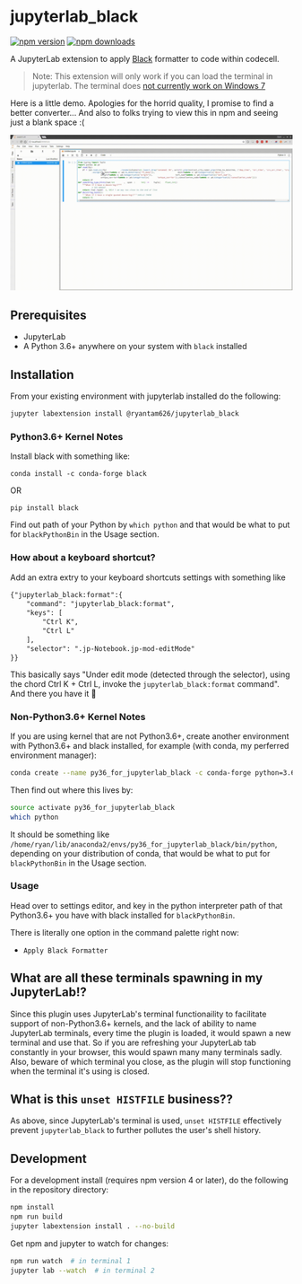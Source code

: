 # jupyterlab_black

[![npm version](https://badge.fury.io/js/%40ryantam626%2Fjupyterlab_black.svg)](https://badge.fury.io/js/%40ryantam626%2Fjupyterlab_black)
[![npm downloads](https://img.shields.io/npm/dw/%40ryantam626%2Fjupyterlab_black.svg)](https://badge.fury.io/js/%40ryantam626%2Fjupyterlab_black)

A JupyterLab extension to apply [Black](https://github.com/ambv/black) formatter to code within codecell.

> Note: This extension will only work if you can load the terminal in jupyterlab. The terminal does [not currently work on Windows 7](https://github.com/jupyterlab/jupyterlab/issues/3647)

Here is a little demo. Apologies for the horrid quality, I promise to find a better converter... And also to folks trying to view this in npm and seeing just a blank space :(

![](jupyterlab_black_demo.gif)

## Prerequisites

* JupyterLab
* A Python 3.6+ anywhere on your system with `black` installed

## Installation

From your existing environment with jupyterlab installed do the following:

```bash
jupyter labextension install @ryantam626/jupyterlab_black
```

### Python3.6+ Kernel Notes

Install black with something like:

```base
conda install -c conda-forge black
```

OR

```base
pip install black
```

Find out path of your Python by `which python` and that would be what to put for `blackPythonBin` in the Usage section.

### How about a keyboard shortcut?

Add an extra extry to your keyboard shortcuts settings with something like

```
{"jupyterlab_black:format":{
    "command": "jupyterlab_black:format",
    "keys": [
        "Ctrl K",
        "Ctrl L"
    ],
    "selector": ".jp-Notebook.jp-mod-editMode"
}}
```

This basically says "Under edit mode (detected through the selector), using the chord Ctrl K + Ctrl L, invoke the `jupyterlab_black:format` command". And there you have it :tada:

### Non-Python3.6+ Kernel Notes

If you are using kernel that are not Python3.6+, create another environment with Python3.6+ and black installed, for example (with conda, my perferred environment manager):

```bash
conda create --name py36_for_jupyterlab_black -c conda-forge python=3.6 black
```

Then find out where this lives by:

```bash
source activate py36_for_jupyterlab_black
which python
```

It should be something like `/home/ryan/lib/anaconda2/envs/py36_for_jupyterlab_black/bin/python`, depending on your distribution of conda, that would be what to put for `blackPythonBin` in the Usage section.

### Usage

Head over to settings editor, and key in the python interpreter path of that Python3.6+ you have with black installed for `blackPythonBin`.

There is literally one option in the command palette right now:

* `Apply Black Formatter`

## What are all these terminals spawning in my JupyterLab!?

Since this plugin uses JupyterLab's terminal functionaility to facilitate support of non-Python3.6+ kernels, and the lack of ability to name JupyterLab terminals, every time the plugin is loaded, it would spawn a new terminal and use that. So if you are refreshing your JupyterLab tab constantly in your browser, this would spawn many many terminals sadly. Also, beware of which terminal you close, as the plugin will stop functioning when the terminal it's using is closed.

## What is this `unset HISTFILE` business??

As above, since JupyterLab's terminal is used, `unset HISTFILE` effectively prevent `jupyterlab_black` to further pollutes the user's shell history.

## Development

For a development install (requires npm version 4 or later), do the following in the repository directory:

```bash
npm install
npm run build
jupyter labextension install . --no-build
```

Get npm and jupyter to watch for changes:

```bash
npm run watch  # in terminal 1
jupyter lab --watch  # in terminal 2
```
